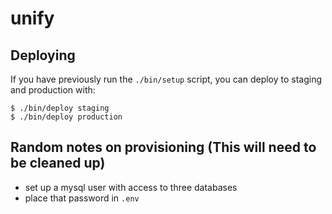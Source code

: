 # unify
## Deploying

If you have previously run the `./bin/setup` script,
you can deploy to staging and production with:

    $ ./bin/deploy staging
    $ ./bin/deploy production

## Random notes on provisioning (This will need to be cleaned up)

 - set up a mysql user with access to three databases
 - place that password in `.env`
